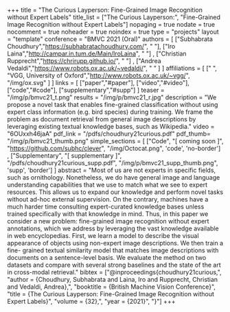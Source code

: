 +++
title = "The Curious Layperson: Fine-Grained Image Recognition without Expert Labels"
title_list = ["The Curious Layperson:", "Fine-Grained Image Recognition without Expert Labels"]
nopaging = true
nodate = true
nocomment = true
noheader = true
noindex = true
type = "projects"
layout = "template"
conference = "BMVC 2021 (Oral)"
authors = [ ["Subhabrata Choudhury","https://subhabratachoudhury.com/", " "],
            ["Iro Laina","http://campar.in.tum.de/Main/IroLaina", " "] ,
            ["Christian Rupprecht","https://chrirupp.github.io/", " "] ,
            ["Andrea Vedaldi","https://www.robots.ox.ac.uk/~vedaldi/", " " ] ]
affiliations = [ [" ", "VGG, University of Oxford","http://www.robots.ox.ac.uk/~vgg/", "/img/ox.svg" ] ]
links = [ ["paper","#paper"], ["video","#video"], ["code","#code"], ["supplementary","#supp"] ]
teaser = "/img/p/bmvc21_t.png"
results = "/img/p/bmvc21_r.jpg"
description = "We propose a novel task that enables fine-grained classification without using expert class information (e.g. bird species) during training. We frame the problem as document retrieval from general image descriptions by leveraging existing textual knowledge bases, such as Wikipedia."
video = "6OUxxh46jaA"
pdf_link = "/pdfs/choudhury21curious.pdf"
pdf_thumb= "/img/p/bmvc21_thumb.png"
simple_sections = [ ["Code", "[ coming soon ]", "https://github.com/subhc/clever", "/img/Octocat.png", 'code', 'no-border'] ,
                  ["Supplementary", "[ supplementary ]", "/pdfs/choudhury21curious_supp.pdf", "/img/p/bmvc21_supp_thumb.png", 'supp', 'border'] ]
abstract = "Most of us are not experts in specific fields, such as ornithology. Nonetheless, we do have general image and language understanding capabilities that we use to match what we see to expert resources. This allows us to expand our knowledge and perform novel tasks without ad-hoc external supervision. On the contrary, machines have a much harder time consulting expert-curated knowledge bases unless trained specifically with that knowledge in mind. Thus, in this paper we consider a new problem: fine-grained image recognition without expert annotations, which we address by leveraging the vast knowledge available in web encyclopedias. First, we learn a model to describe the visual appearance of objects using non-expert image descriptions. We then train a fine- grained textual similarity model that matches image descriptions with documents on a sentence-level basis. We evaluate the method on two datasets and compare with several strong baselines and the state of the art in cross-modal retrieval."
bibtex = ["@inproceedings{choudhury21curious,",
"author = {Choudhury, Subhabrata and Laina, Iro and Rupprecht, Christian and Vedaldi, Andrea},",
"booktitle = {British Machine Vision Conference}",
"title = {The Curious Layperson: Fine-Grained Image Recognition without Expert Labels}",
"volume = {32},",
"year = {2021}",
"}"]
+++
